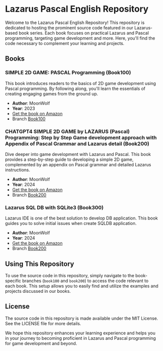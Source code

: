 # Lazarus Pascal English Repository

Welcome to the Lazarus Pascal English Repository! This repository is dedicated to hosting the prominent source code featured in our Lazarus-based book series. Each book focuses on practical Lazarus and Pascal programming, targeting game development and more. Here, you'll find the code necessary to complement your learning and projects.

## Books

### SIMPLE 2D GAME: PASCAL Programming (Book100)

This book introduces readers to the basics of 2D game development using Pascal programming. By following along, you'll learn the essentials of creating engaging games from the ground up.

- **Author**: MoonWolf
- **Year**: 2023
- [Get the book on Amazon](https://www.amazon.com/dp/B0CHN7PK88)
- Branch [Book100](https://github.com/moonwolf001/Lazarus_Pascal_English/tree/book100)

### CHATGPT4 SIMPLE 2D GAME by LAZARUS (Pascal) Programming: Step by Step Game development approach with Appendix of Pascal Grammar and Lazarus detail (Book200)

Dive deeper into game development with Lazarus and Pascal. This book provides a step-by-step guide to developing a simple 2D game, complemented by an appendix on Pascal grammar and detailed Lazarus instructions.

- **Author**: MoonWolf
- **Year**: 2024
- [Get the book on Amazon](https://www.amazon.com/dp/B0CTMWC1TL)
- Branch [Book200](https://github.com/moonwolf001/Lazarus_Pascal_English/tree/book200)

### Lazarus SQL DB with SQLite3 (Book300)

Lazarus IDE is one of the best solution to develop DB application. This book guides you to solve initial issues when create SQLDB application.

- **Author**: MoonWolf
- **Year**: 2024
- [Get the book on Amazon](https://www.amazon.com/dp/B0DPC6BY2L)
- Branch [Book200](https://github.com/moonwolf001/Lazarus_Pascal_English/tree/book300)


## Using This Repository

To use the source code in this repository, simply navigate to the book-specific branches (`book100` and `book200`) to access the code relevant to each book. This setup allows you to easily find and utilize the examples and projects discussed in our books.

## License

The source code in this repository is made available under the MIT License. See the LICENSE file for more details.

We hope this repository enhances your learning experience and helps you in your journey to becoming proficient in Lazarus and Pascal programming for game development and beyond.

